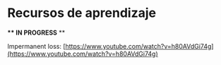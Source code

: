 # Recursos de aprendizaje

 **\*\* IN PROGRESS** \*\*

Impermanent loss: [https://www.youtube.com/watch?v=h80AVdGi74g](https://www.youtube.com/watch?v=h80AVdGi74g)

